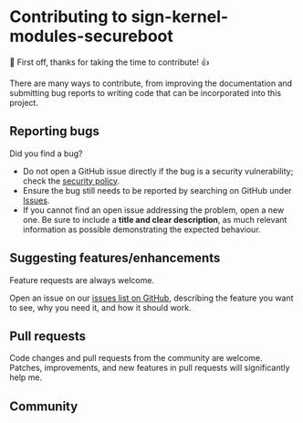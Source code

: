 # Contributing to sign-kernel-modules-secureboot

:tada: First off, thanks for taking the time to contribute! :+1:

There are many ways to contribute, from improving the documentation and submitting bug reports to writing code that can be incorporated into this project.

## Reporting bugs

Did you find a bug?

- Do not open a GitHub issue directly if the bug is a security vulnerability; check the [security policy][1].
- Ensure the bug still needs to be reported by searching on GitHub under [Issues][2].
- If you cannot find an open issue addressing the problem, open a new one. Be sure to include a **title and clear description**, as much relevant information as possible demonstrating the expected behaviour.

## Suggesting features/enhancements

Feature requests are always welcome.

Open an issue on our [issues list on GitHub][2], describing the feature you want to see, why you need it, and how it should work.

## Pull requests

Code changes and pull requests from the community are welcome. Patches, improvements, and new features in pull requests will significantly help me.

## Community

[1]: SECURITY.md
[2]: https://github.com/carlesloriente/sign-kernel-modules-secureboot/issues
